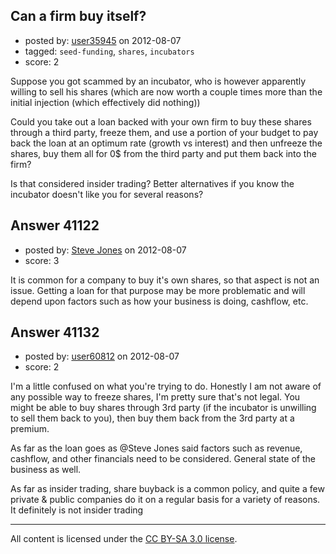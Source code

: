 ## Can a firm buy itself?

- posted by: [user35945](https://stackexchange.com/users/-1/19119-user35945) on 2012-08-07
- tagged: `seed-funding`, `shares`, `incubators`
- score: 2

Suppose you got scammed by an incubator, who is however apparently willing to sell his shares (which are now worth a couple times more than the initial injection (which effectively did nothing))

Could you take out a loan backed with your own firm to buy these shares through a third party, freeze them, and use a portion of your budget to pay back the loan at an optimum rate (growth vs interest) and then unfreeze the shares, buy them all for 0$ from the third party and put them back into the firm?

Is that considered insider trading? Better alternatives if you know the incubator doesn't like you for several reasons?




## Answer 41122

- posted by: [Steve Jones](https://stackexchange.com/users/-1/12985-steve-jones) on 2012-08-07
- score: 3

It is common for a company to buy it's own shares, so that aspect is not an issue. Getting a loan for that purpose may be more problematic and will depend upon factors such as how your business is doing, cashflow, etc.


## Answer 41132

- posted by: [user60812](https://stackexchange.com/users/-1/19115-user60812) on 2012-08-07
- score: 2

I'm a little confused on what you're trying to do. Honestly I am not aware of any possible way to freeze shares, I'm pretty sure that's not legal. You might be able to buy shares through 3rd party (if the incubator is unwilling to sell them back to you), then buy them back from the 3rd party at a premium.<p>
As far as the loan goes as @Steve Jones said factors such as revenue, cashflow, and other financials need to be considered. General state of the business as well.<p>
As far as insider trading, share buyback is a common policy, and quite a few private & public companies do it on a regular basis for a variety of reasons. It definitely is not insider trading



---

All content is licensed under the [CC BY-SA 3.0 license](https://creativecommons.org/licenses/by-sa/3.0/).
